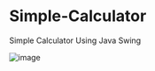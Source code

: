 # Simple-Calculator
Simple Calculator Using Java Swing

![image](https://github.com/Fabianl7/Simple-Calculator/assets/48733395/bd4c94ae-4e2d-42b8-bfb4-0ccae83a8cfc)
